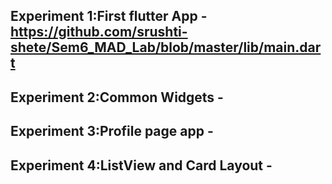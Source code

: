 ## Experiment 1:First flutter App - https://github.com/srushti-shete/Sem6_MAD_Lab/blob/master/lib/main.dart

## Experiment 2:Common Widgets -

## Experiment 3:Profile page app - 

## Experiment 4:ListView and Card Layout -


